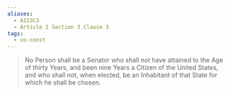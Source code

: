 ```yaml
---
aliases:
  - A1S3C3
  - Article I Section 3 Clause 3
tags:
  - us-const
---
```

> No Person shall be a Senator who shall not have attained to the Age of thirty Years, and been nine Years a Citizen of the United States, and who shall not, when elected, be an Inhabitant of that State for which he shall be chosen.

